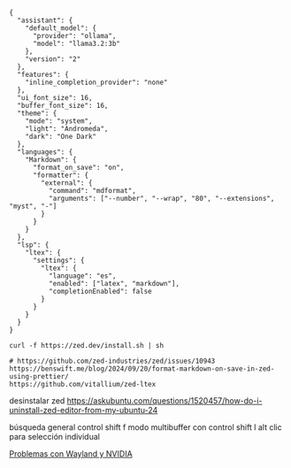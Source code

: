 ```{code} json
{
  "assistant": {
    "default_model": {
      "provider": "ollama",
      "model": "llama3.2:3b"
    },
    "version": "2"
  },
  "features": {
    "inline_completion_provider": "none"
  },
  "ui_font_size": 16,
  "buffer_font_size": 16,
  "theme": {
    "mode": "system",
    "light": "Andromeda",
    "dark": "One Dark"
  },
  "languages": {
    "Markdown": {
      "format_on_save": "on",
      "formatter": {
        "external": {
          "command": "mdformat",
          "arguments": ["--number", "--wrap", "80", "--extensions", "myst", "-"]
        }
      }
    }
  },
  "lsp": {
    "ltex": {
      "settings": {
        "ltex": {
          "language": "es",
          "enabled": ["latex", "markdown"],
          "completionEnabled": false
        }
      }
    }
  }
}
```

```
curl -f https://zed.dev/install.sh | sh

# https://github.com/zed-industries/zed/issues/10943
https://benswift.me/blog/2024/09/20/format-markdown-on-save-in-zed-using-prettier/
https://github.com/vitallium/zed-ltex
```



desinstalar zed https://askubuntu.com/questions/1520457/how-do-i-uninstall-zed-editor-from-my-ubuntu-24


búsqueda general control shift f
modo multibuffer con control shift l
alt clic para selección individual


[Problemas con Wayland y NVIDIA](/es/blog/2024/problema-de-wayland-y-graficos-hibridos-en-linux.md)
